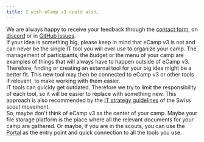 ```yaml
---
title: I wish eCamp v3 could also…
---
```


We are always happy to receive your feedback through the [contact form](/en/contact), on [discord](https://discord.gg/tdwtRytV6P) or in [GitHub issues](https://github.com/ecamp/ecamp3/#how-can-i-help).<br/>
If your idea is something big, please keep in mind that eCamp v3 is not and can never be the single IT tool you will ever use to organize your camp. The management of participants, the budget or the menu of your camp are examples of things that will always have to happen outside of eCamp v3. Therefore, finding or creating an external tool for your big idea might be a better fit. This new tool may then be connected to eCamp v3 or other tools if relevant, to make working with them easier.<br/>
IT tools can quickly get outdated. Therefore we try to limit the responsibility of each tool, so it will be easier to replace with something new. This approach is also recommended by the [IT strategy guidelines](https://itkompass.scout.ch/#/it-guidelines/principles) of the Swiss scout movement.<br/>
So, maybe don't think of eCamp v3 as the center of your camp. Maybe your file storage platform is the place where all the relevant documents for your camp are gathered. Or maybe, if you are in the scouts, you can use the [Portal](https://portal.scout.ch/) as the entry point and quick connection to all the tools you use.
